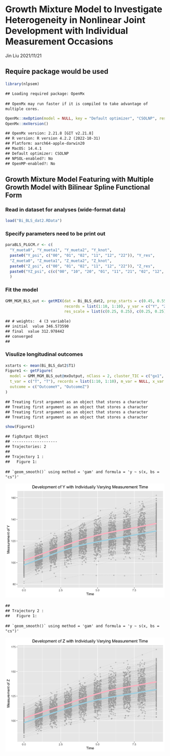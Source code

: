 Growth Mixture Model to Investigate Heterogeneity in Nonlinear Joint
Development with Individual Measurement Occasions
================
Jin Liu
2021/11/21

## Require package would be used

``` r
library(nlpsem)
```

    ## Loading required package: OpenMx

    ## OpenMx may run faster if it is compiled to take advantage of multiple cores.

``` r
OpenMx::mxOption(model = NULL, key = "Default optimizer", "CSOLNP", reset = FALSE)
OpenMx::mxVersion()
```

    ## OpenMx version: 2.21.8 [GIT v2.21.8]
    ## R version: R version 4.2.2 (2022-10-31)
    ## Platform: aarch64-apple-darwin20 
    ## MacOS: 14.4.1
    ## Default optimizer: CSOLNP
    ## NPSOL-enabled?: No
    ## OpenMP-enabled?: No

## Growth Mixture Model Featuring with Multiple Growth Model with Bilinear Spline Functional Form

### Read in dataset for analyses (wide-format data)

``` r
load("Bi_BLS_dat2.RData")
```

### Specify parameters need to be print out

``` r
paraBLS_PLGCM.r <- c(
  "Y_mueta0", "Y_mueta1", "Y_mueta2", "Y_knot",
  paste0("Y_psi", c("00", "01", "02", "11", "12", "22")), "Y_res",
  "Z_mueta0", "Z_mueta1", "Z_mueta2", "Z_knot",
  paste0("Z_psi", c("00", "01", "02", "11", "12", "22")), "Z_res",
  paste0("YZ_psi", c(c("00", "10", "20", "01", "11", "21", "02", "12", "22"))),"YZ_res"
  )
```

### Fit the model

``` r
GMM_MGM_BLS_out <- getMIX(dat = Bi_BLS_dat2, prop_starts = c(0.45, 0.55), sub_Model = "MGM", cluster_TIC = c("gx1", "gx2"), t_var = c("T", "T"), 
                          records = list(1:10, 1:10), y_var = c("Y", "Z"), curveFun = "BLS", intrinsic = FALSE, y_model = "LGCM", 
                          res_scale = list(c(0.25, 0.25), c(0.25, 0.25)), res_cor = list(0.3, 0.3), tries = 10, paramOut = TRUE, names = "paraBLS_PLGCM.r")
```

    ## # weights:  4 (3 variable)
    ## initial  value 346.573590 
    ## final  value 312.978442 
    ## converged
    ## 

### Visulize longitudinal outcomes

``` r
xstarts <- mean(Bi_BLS_dat2$T1)
Figure1 <- getFigure(
  model = GMM_MGM_BLS_out@mxOutput, nClass = 2, cluster_TIC = c("gx1", "gx2"), sub_Model = "MGM", y_var = c("Y", "Z"), curveFun = "BLS", y_model = "LGCM", 
  t_var = c("T", "T"), records = list(1:10, 1:10), m_var = NULL, x_var = NULL, x_type = NULL, xstarts = xstarts, xlab = c("Time", "Time"), 
  outcome = c("OutcomeY", "OutcomeZ")
)
```

    ## Treating first argument as an object that stores a character
    ## Treating first argument as an object that stores a character
    ## Treating first argument as an object that stores a character
    ## Treating first argument as an object that stores a character

``` r
show(Figure1)
```

    ## figOutput Object
    ## --------------------
    ## Trajectories: 2 
    ## 
    ## Trajectory 1 :
    ##   Figure 1:

    ## `geom_smooth()` using method = 'gam' and formula = 'y ~ s(x, bs = "cs")'

![](OpenMx_demo3_files/figure-gfm/unnamed-chunk-5-1.png)<!-- -->

    ## 
    ## Trajectory 2 :
    ##   Figure 1:

    ## `geom_smooth()` using method = 'gam' and formula = 'y ~ s(x, bs = "cs")'

![](OpenMx_demo3_files/figure-gfm/unnamed-chunk-5-2.png)<!-- -->
